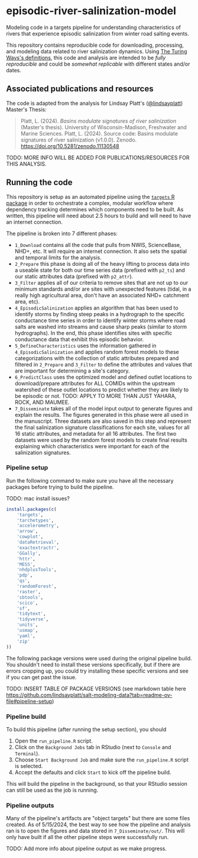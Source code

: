 # episodic-river-salinization-model
Modeling code in a targets pipeline for understanding characteristics of rivers that experience episodic salinization from winter road salting events.

This repository contains reproducible code for downloading, processing, and modeling data related to river salinization dynamics. Using [The Turing Ways's definitions](https://the-turing-way.netlify.app/reproducible-research/overview/overview-definitions), this code and analysis are intended to be *fully reproducible* and could be *somewhat replicable* with different states and/or dates. 

## Associated publications and resources

The code is adapted from the analysis for Lindsay Platt's ([@lindsayplatt](https://github.com/lindsa%5D(https://github.com/lindsayplatt))) Master's Thesis:

> Platt, L. (2024). *Basins modulate signatures of river salinization* (Master's thesis). University of Wisconsin-Madison, Freshwater and Marine Sciences.
> Platt, L. (2024). Source code: Basins modulate signatures of river salinization (v1.0.0). Zenodo. https://doi.org/10.5281/zenodo.11130548

TODO: MORE INFO WILL BE ADDED FOR PUBLICATIONS/RESOURCES FOR THIS ANALYSIS.

## Running the code 

This repository is setup as an automated pipeline using the [`targets` R package](https://books.ropensci.org/targets/) in order to orchestrate a complex, modular workflow where dependency tracking determines which components need to be built. As written, this pipeline will need about 2.5 hours to build and will need to have an internet connection.

The pipeline is broken into 7 different phases:

* `1_Download` contains all the code that pulls from NWIS, ScienceBase, NHD+, etc. It will require an internet connection. It also sets the spatial and temporal limits for the analysis.
* `2_Prepare` this phase is doing all of the heavy lifting to process data into a useable state for both our time series data (prefixed with `p2_ts`) and our static attributes data (prefixed with `p2_attr`).
* `3_Filter` applies all of our criteria to remove sites that are not up to our minimum standards and/or are sites with unexpected features (tidal, in a really high agricultural area, don't have an associated NHD+ catchment area, etc).
* `4_EpisodicSalinization` applies an algorithm that has been used to identify storms by finding steep peaks in a hydrograph to the specific conductance time series in order to identify winter storms where road salts are washed into streams and cause sharp peaks (similar to storm hydrographs). In the end, this phase identifies sites with specific conductance data that exhibit this episodic behavior.
* `5_DefineCharacteristics` uses the information gathered in `4_EpisodicSalinization` and applies random forest models to these categorizations with the collection of static attributes prepared and filtered in `2_Prepare` and `3_Filter` to define the attributes and values that are important for determining a site's category.
* `6_PredictClass` uses the optimized model and defined outlet locations to download/prepare attributes for ALL COMIDs within the upstream watershed of these outlet locations to predict whether they are likely to be episodic or not. TODO: APPLY TO MORE THAN JUST YAHARA, ROCK, AND MAUMEE.
* `7_Disseminate` takes all of the model input output to generate figures and explain the results. The figures generated in this phase were all used in the manuscript. Three datasets are also saved in this step and represent the final salinization signature classifications for each site, values for all 16 static attributes, and metadata for all 16 attributes. The first two datasets were used by the random forest models to create final results explaining which characteristics were important for each of the salinization signatures.

### Pipeline setup

Run the following command to make sure you have all the necessary packages before trying to build the pipeline.

TODO: mac install issues?

``` r
install.packages(c(
    'targets', 
    'tarchetypes',
    'accelerometry',
    'arrow',
    'cowplot',
    'dataRetrieval',
    'exactextractr',
    'GGally', 
    'httr',
    'MESS',
    'nhdplusTools',
    'pdp',
    'qs',
    'randomForest',
    'raster',
    'sbtools',
    'scico',
    'sf',
    'tidytext',
    'tidyverse',
    'units',
    'usmap',
    'yaml',
    'zip'
))
```

The following package versions were used during the original pipeline build. You shouldn't need to install these versions specifically, but if there are errors cropping up, you could try installing these specific versions and see if you can get past the issue.

TODO: INSERT TABLE OF PACKAGE VERSIONS (see markdown table here https://github.com/lindsayplatt/salt-modeling-data?tab=readme-ov-file#pipeline-setup)

### Pipeline build

To build this pipeline (after running the setup section), you should 

1. Open the `run_pipeline.R` script.
1. Click on the `Background Jobs` tab in RStudio (next to `Console` and `Terminal`).
1. Choose `Start Background Job` and make sure the `run_pipeline.R` script is selected.
1. Accept the defaults and click `Start` to kick off the pipeline build.

This will build the pipeline in the background, so that your RStudio session can still be used as the job is running.

### Pipeline outputs

Many of the pipeline's artifacts are "object targets" but there are some files created. As of 5/15/2024, the best way to see how the pipeline and analysis ran is to open the figures and data stored in  `7_Disseminate/out/`. This will only have built if all the other pipeline steps were successfully run. 

TODO: Add more info about pipeline output as we make progress.
